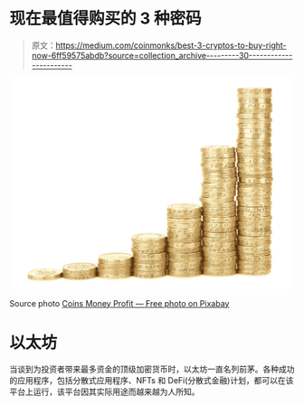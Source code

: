 # 现在最值得购买的 3 种密码

> 原文：<https://medium.com/coinmonks/best-3-cryptos-to-buy-right-now-6ff59575abdb?source=collection_archive---------30----------------------->

![](img/d560b553a19952c492aeea4f74780e66.png)

Source photo [Coins Money Profit — Free photo on Pixabay](https://pixabay.com/photos/coins-money-profit-savings-stack-18134/)

# 以太坊

当谈到为投资者带来最多资金的顶级加密货币时，以太坊一直名列前茅。各种成功的应用程序，包括分散式应用程序、NFTs 和 DeFi(分散式金融)计划，都可以在该平台上运行，该平台因其实际用途而越来越为人所知。
